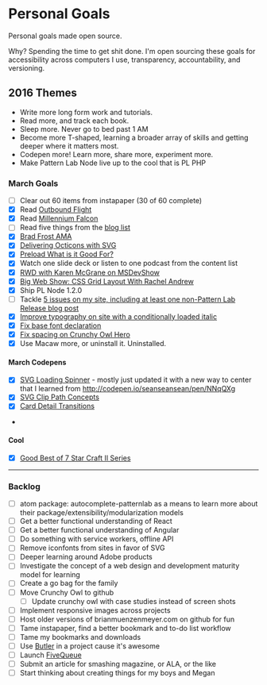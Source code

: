 Personal Goals
==============

Personal goals made open source.

Why? Spending the time to get shit done. I'm open sourcing these goals for accessibility across computers I use, transparency, accountability, and versioning.

## 2016 Themes

* Write more long form work and tutorials.
* Read more, and track each book.
* Sleep more. Never go to bed past 1 AM
* Become more T-shaped, learning a broader array of skills and getting deeper where it matters most.
* Codepen more! Learn more, share more, experiment more.
* Make Pattern Lab Node live up to the cool that is PL PHP 


### March Goals
- [ ] Clear out 60 items from instapaper (30 of 60 complete)
- [x] Read [Outbound Flight](http://www.amazon.com/Outbound-Flight-Star-Wars-Legends/dp/034545684X)
- [x] Read [Millennium Falcon](http://www.amazon.com/Millennium-Falcon-Star-James-Luceno/dp/0345510054)
- [ ] Read five things from the [blog list](https://github.com/bmuenzenmeyer/personal-goals/blob/master/content-list/blog-posts.md)
 - [x] [Brad Frost AMA](https://www.designernews.co/stories/64949-ama-brad-frost-web-designer)  
 - [x] [Delivering Octicons with SVG](https://github.com/blog/2112-delivering-octicons-with-svg)
 - [x] [Preload What is it Good For?](https://www.smashingmagazine.com/2016/02/preload-what-is-it-good-for/)
- [x] Watch one slide deck or listen to one podcast from the content list
 - [x] [RWD with Karen McGrane on MSDevShow](http://msdevshow.com/2015/12/responsive-design-with-karen-mcgrane/)
 - [x] [Big Web Show: CSS Grid Layout With Rachel Andrew](http://5by5.tv/bigwebshow/141)
- [x] Ship PL Node 1.2.0
- [ ] Tackle [5 issues on my site, including at least one non-Pattern Lab Release blog post](https://github.com/bmuenzenmeyer/bmuenzenmeyer.github.io/issues)
 - [x] [Improve typography on site with a conditionally loaded italic](https://github.com/bmuenzenmeyer/bmuenzenmeyer.github.io/issues/46) 
 - [x] [Fix base font declaration](https://github.com/bmuenzenmeyer/bmuenzenmeyer.github.io/issues/50)
 - [x] [Fix spacing on Crunchy Owl Hero](https://github.com/bmuenzenmeyer/bmuenzenmeyer.github.io/issues/52)
- [x] Use Macaw more, or uninstall it. Uninstalled.

#### March Codepens
- [x] [SVG Loading Spinner](http://codepen.io/bmuenzenmeyer/pen/EVwXym) - mostly just updated it with a new way to center that I learned from http://codepen.io/seanseansean/pen/NNqQXg
- [x] [SVG Clip Path Concepts](http://codepen.io/bmuenzenmeyer/pen/QNGozm)
- [x] [Card Detail Transitions](http://codepen.io/bmuenzenmeyer/pen/grmEgN/)
- 
#### Cool
- [x] [Good Best of 7 Star Craft II Series](http://sc2casts.com/cast19276-JINAIR-vs-KT-Rolster-Best-of-7-2016-Proleague-Round-1-Playoff-2)

----

### Backlog
- [ ] atom package: autocomplete-patternlab as a means to learn more about their package/extensibility/modularization models
- [ ] Get a better functional understanding of React
- [ ] Get a better functional understanding of Angular
- [ ] Do something with service workers, offline API
- [ ] Remove iconfonts from sites in favor of SVG
- [ ] Deeper learning around Adobe products 
- [ ] Investigate the concept of a web design and development maturity model for learning
- [ ] Create a go bag for the family
- [ ] Move Crunchy Owl to github
  - [ ] Update crunchy owl with case studies instead of screen shots
- [ ] Implement responsive images across projects
- [ ] Host older versions of brianmuenzenmeyer.com on github for fun
- [ ] Tame instapaper, find a better bookmark and to-do list workflow
- [ ] Tame my bookmarks and downloads
- [ ] Use [Butler](http://fabiandesmet.com/portfolio/butler-font/) in a project cause it's awesome
- [ ] Launch [FiveQueue](http://fivequeue.com/)
- [ ] Submit an article for smashing magazine, or ALA, or the like
- [ ] Start thinking about creating things for my boys and Megan
